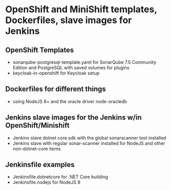 # OpenShift and MiniShift templates, Dockerfiles, slave images for Jenkins

## OpenShift Templates
* sonarqube-postgresql-template.yaml for SonarQube 7.5 Community Edition and PostgreSQL with saved volumes for plugins
* keycloak-in-openshift for Keycloak setup

## Dockerfiles for different things
* using NodeJS 8+ and the oracle driver node-oracledb

## Jenkins slave images for the Jenkins w/in OpenShift/Minishift
* Jenkins slave dotnet core sdk with the global sonarscanner tool installed
* Jenkins slave with regular sonar-scanner installed for NodeJS and other non-dotnet-core items

## Jenkinsfile examples
* Jenkinsfile.dotnetcore for .NET Core building
* Jenkinsfile.nodejs for NodeJS 8